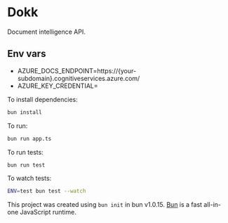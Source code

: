 # Dokk

Document intelligence API.

## Env vars

- AZURE_DOCS_ENDPOINT=https://{your-subdomain}.cognitiveservices.azure.com/
- AZURE_KEY_CREDENTIAL=

To install dependencies:

```bash
bun install
```

To run:

```bash
bun run app.ts
```

To run tests:

```bash
bun run test
```

To watch tests:

```bash
ENV=test bun test --watch
```

This project was created using `bun init` in bun v1.0.15. [Bun](https://bun.sh) is a fast all-in-one JavaScript runtime.
